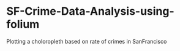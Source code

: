 # SF-Crime-Data-Analysis-using-folium
Plotting a choloropleth based on rate of crimes in SanFrancisco
